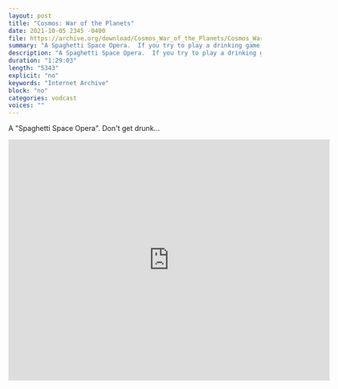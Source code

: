```yaml
---
layout: post
title: "Cosmos: War of the Planets"
date: 2021-10-05 2345 -0400
file: https://archive.org/download/Cosmos_War_of_the_Planets/Cosmos_War_of_the_Planets.mp4
summary: "A Spaghetti Space Opera.  If you try to play a drinking game with this you will need a liver transplant on standby..."
description: "A Spaghetti Space Opera.  If you try to play a drinking game with this you will need a liver transplant on standby..."
duration: "1:29:03"
length: "5343"
explicit: "no" 
keywords: "Internet Archive"
block: "no" 
categories: vodcast
voices: ""
---
```


A "Spaghetti Space Opera".  Don't get drunk...

<iframe src="https://archive.org/embed/Cosmos_War_of_the_Planets" width="640" height="480" frameborder="0" webkitallowfullscreen="true" mozallowfullscreen="true" allowfullscreen></iframe>  







